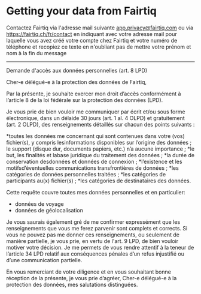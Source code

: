 # Getting your data from Fairtiq

Contactez Fairtiq via l'adresse mail suivante
<a href="mailto:app.privacy@fairtiq.com?subject=demande d'accès à mes données personnelle">app.privacy@fairtiq.com</a>
ou via https://fairtiq.ch/fr/contact en indiquant avec votre adresse mail pour laquelle vous avez créé votre compte chez Fairtiq et votre numéro de téléphone et recopiez ce texte en n'oubliant pas de mettre votre prénom et nom à la fin du message

***********************************************************************************
Demande d'accès aux données
personnelles (art. 8 LPD) 

Cher-e délégué-e à la protection des données de Fairtiq, 


Par la présente, je souhaite exercer mon droit d’accès conformément à l’article 8 de la loi fédérale sur la protection des données (LPD).

Je vous prie de bien vouloir me communiquer par écrit et/ou sous forme électronique, dans un délaide 30 jours (art. 1 al. 4 OLPD) et gratuitement (art. 2 OLPD), des
renseignements détaillés sur chacun des points suivants :

*toutes les données me concernant qui sont contenues dans votre (vos) fichier(s), y compris lesinformations disponibles sur l’origine des données ; le support (disque
dur, documents papiers, etc.) n’a aucune importance ;
*le but, les finalités et labase juridique du traitement des données ; 
*la durée de conservation desdonnées et données de connexion ; 
*l’existence et les motifsd’éventuelles communications transfrontières de données ; 
*les catégories de données personnelles traitées ; 
*les catégories de participants au(x) fichier(s) ; 
*les catégories de destinataires des données. 


Cette requête couvre toutes mes données personnelles et en particulier: 
- données de voyage
- données de géolocalisation

Je vous saurais également gré de me confirmer expressément que les renseignements que vous me ferez parvenir sont complets et corrects. Si vous ne pouvez pas me donner ces
renseignements, ou seulement de manière partielle, je vous prie, en vertu de l'art. 9 LPD, de bien vouloir motiver votre décision. Je me permets de vous
rendre attentif à la teneur de l’article 34 LPD relatif aux conséquences pénales d’un refus injustifié ou d’une communication partielle.

En vous remerciant de votre diligence et en vous souhaitant bonne réception de la présente, je vous prie d’agréer, Cher-e délégué-e à la protection des données, mes salutations distinguées.







